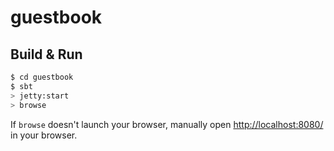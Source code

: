 # guestbook #

## Build & Run ##

```sh
$ cd guestbook
$ sbt
> jetty:start
> browse
```

If `browse` doesn't launch your browser, manually open [http://localhost:8080/](http://localhost:8080/) in your browser.
